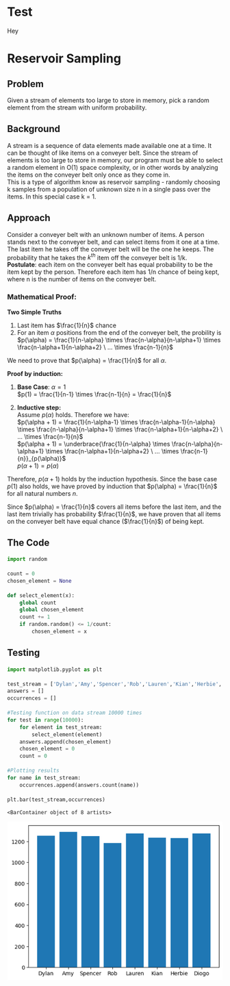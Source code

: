 # Test
Hey 
# Reservoir Sampling 


## Problem 
Given a stream of elements too large to store in memory, pick a random element from the stream with uniform probability.

## Background 
A stream is a sequence of data elements made available one at a time. It can be thought of like items on a conveyer belt. Since the stream of elements is too large to store in memory, our program must be able to select a random element in O(1) space complexity, or in other words by analyzing the items on the conveyer belt only once as they come in.  
This is a type of algorithm know as reservoir sampling - randomly choosing k samples from a population of unknown size n in a single pass over the items. In this special case k = 1. 

## Approach
Consider a conveyer belt with an unknown number of items. A person stands next to the conveyer belt, and can select items from it one at a time. The last item he takes off the conveyer belt will be the one he keeps. The probability that he takes the $k^{th}$ item off the conveyer belt is 1/k.  
**Postulate**: each item on the conveyer belt has equal probability to be the item kept by the person. Therefore each item has 1/n chance of being kept, where n is the number of items on the conveyer belt.
### Mathematical Proof:
**Two Simple Truths**  
1. Last item has $\frac{1}{n}$ chance
2. For an item $\alpha$ positions from the end of the conveyer belt, the probility is $p(\alpha) = \frac{1}{n-\alpha} \times \frac{n-\alpha}{n-\alpha+1} \times \frac{n-\alpha+1}{n-\alpha+2} \ ... \times \frac{n-1}{n}$  
  
  
We need to prove that $p(\alpha) = \frac{1}{n}$ for all $\alpha$.  
  
**Proof by induction:**  
1. **Base Case**: $\alpha = 1$  
$p(1) = \frac{1}{n-1} \times \frac{n-1}{n} = \frac{1}{n}$  
    
2. **Inductive step:**  
Assume $p(\alpha)$ holds. Therefore we have:  
$p(\alpha + 1) = \frac{1}{n-\alpha-1} \times \frac{n-\alpha-1}{n-\alpha} \times \frac{n-\alpha}{n-\alpha+1} \times \frac{n-\alpha+1}{n-\alpha+2} \ ... \times \frac{n-1}{n}$    
$p(\alpha + 1) = \underbrace{\frac{1}{n-\alpha} \times \frac{n-\alpha}{n-\alpha+1} \times \frac{n-\alpha+1}{n-\alpha+2} \ ... \times \frac{n-1}{n}}_{p(\alpha)}$  
$p(\alpha + 1) = p(\alpha)$  
  
  
Therefore, $p(\alpha + 1)$ holds by the induction hypothesis. Since the base case $p(1)$ also holds, we have proved by induction that $p(\alpha) = \frac{1}{n}$ for all natural numbers $n$.  
  
Since $p(\alpha) = \frac{1}{n}$ covers all items before the last item, and the last item trivially has probability $\frac{1}{n}$, we have proven that all items on the conveyer belt have equal chance ($\frac{1}{n}$) of being kept.

## The Code


```python
import random

count = 0
chosen_element = None

def select_element(x):
    global count
    global chosen_element
    count += 1
    if random.random() <= 1/count:
        chosen_element = x
```

## Testing


```python
import matplotlib.pyplot as plt

test_stream = ['Dylan','Amy','Spencer','Rob','Lauren','Kian','Herbie','Diogo']
answers = []
occurrences = []

#Testing function on data stream 10000 times
for test in range(10000):
    for element in test_stream:
        select_element(element) 
    answers.append(chosen_element)
    chosen_element = 0 
    count = 0 

#Plotting results
for name in test_stream:
    occurrences.append(answers.count(name))

plt.bar(test_stream,occurrences)    

```




    <BarContainer object of 8 artists>




    
![png](output_7_1.png)
    

